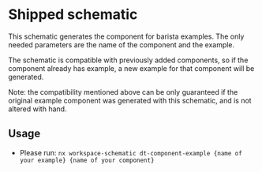 # Shipped schematic

This schematic generates the component for barista examples. The only needed
parameters are the name of the component and the example.

The schematic is compatible with previously added components, so if the
component already has example, a new example for that component will be
generated.

Note: the compatibility mentioned above can be only guaranteed if the original
example component was generated with this schematic, and is not altered with
hand.

## Usage

- Please run:
  `nx workspace-schematic dt-component-example {name of your example} {name of your component}`
